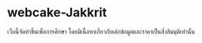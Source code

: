 # webcake-Jakkrit

เว็บนี้จัดทำขึ้นเพื่อการศึกษา โดยมีเนื้อหาเกี่ยวกับเค้กข้อมูลและราคาเป็นสิ่งสิมมุติเท่านั้น
